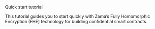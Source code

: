 Quick start tutorial

This tutorial guides you to start quickly with Zama’s Fully Homomorphic Encryption (FHE) technology for building confidential smart contracts.
